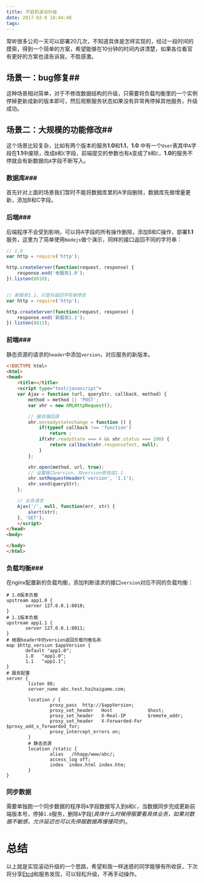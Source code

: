 ```yaml
---
title: 不宕机滚动升级
date: 2017-02-8 18:44:48
tags: 
---
```


​	常听很多公司一天可以部署20几次，不知道具体是怎样实现的，经过一段时间的摸索，得到一个简单的方案，希望能够在10分钟的时间内讲清楚，如果各位看官有更好的方案也请告诉我，不胜感激。

## 场景一：bug修复##

​	这种场景相对简单，对于不修改数据结构的升级，只需要将负载均衡里的一个实例停掉更新成新的版本即可，然后观察服务状态如果没有异常再停掉其他服务，升级成功。

## 场景二：大规模的功能修改##

​	这个场景比较复杂，比如有两个版本的服务**1.0**和**1.1**，**1.0** 中有一个`User`表其中`A`字段在**1.1**中废除，改成`B`和`C`字段，前端提交的参数也有`A`变成了`B`和`C`，**1.0**的服务不停就会有新数据向`A`字段不断写入。

### 数据库###

​	首先针对上面的场景我们暂时不能将数据库里的A字段删除，数据库先做增量更新，添加B和C字段。

### 后端###

​	后端程序不会受到影响，可以将A字段的所有操作删除，添加B和C操作，部署**1.1**服务，这里为了简单使用`Nodejs`做个演示，同样的接口返回不同的字符串：

```javascript
// 1.0
var http = require('http');

http.createServer(function(request, response) {
	response.end('老服务1.0');
}).listen(8010);


// 新服务1.1，只是将返回字符串修改
var http = require('http');

http.createServer(function(request, response) {
	response.end('新服务1.1');
}).listen(8011);
```

### 前端###

​	静态资源的请求的`header`中添加`version`，对应服务的新版本。

```html
<!DOCTYPE html>
<html>
<head>
	<title></title>
	<script type="text/javascript">
	var Ajax = function (url, queryStr, callback, method) {
		method = method || 'POST';
		var xhr = new XMLHttpRequest();

		// 服务端回调
		xhr.onreadystatechange = function () {
			if(typeof callback !== 'function')
				return ;
			if(xhr.readyState === 4 && xhr.status === 200) {
				return callback(xhr.responseText, null);
			}
		};

		xhr.open(method, url, true);
		// 设置接口version，将version修改成1.1
		xhr.setRequestHeader('version', '1.1');
		xhr.send(queryStr);
	};

	// 业务请求
	Ajax('/', null, function(err, str) {
		alert(str);
	}, 'GET');
	</script>
</head>
<body>

</body>
</html>
```



### 负载均衡###

​	在nginx配置新的负载均衡，添加判断请求的接口`version`对应不同的负载均衡：

``` nginx
# 1.0版本负载
upstream app1.0 {
       server 127.0.0.1:8010;
}
# 1.1版本负载
upstream app1.1 {
       server 127.0.0.1:8011;
}
# 根据header中的version返回负载均衡名称
map $http_version $appVersion {
       default "app1.0";
       1.0   "app1.0";
       1.1   "app1.1";
}
# 服务配置
server {
        listen 80;
        server_name abc.test.haihaigame.com;

        location / {
                proxy_pass  http://$appVersion;
                proxy_set_header   Host             $host;
                proxy_set_header   X-Real-IP        $remote_addr;
                proxy_set_header   X-Forwarded-For  $proxy_add_x_forwarded_for;
                proxy_intercept_errors on;
        }
  		# 静态资源
        location /static {
                alias   /hhapp/www/abc/;
                access_log off;
                index  index.html index.htm;
        }
}
```



### 同步数据 ###

​	需要单独跑一个同步数据的程序将`A`字段数据写入到`B`和`C`，当数据同步完成更新前端版本号，停掉`1.0`服务，删除`A`字段(*具体什么时候停服要看具体业务，如果对数据不敏感，允许延迟也可以先停服数据再慢慢同步*)。



# 总结

​	以上就是实现滚动升级的一个思路，希望和我一样迷惑的同学能够有所收获，下次将分享[Etcd](https://coreos.com/etcd)和服务发现，可以轻松升级，不再手动操作。

​	

​	